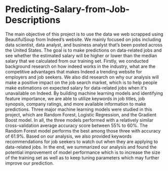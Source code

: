 # Predicting-Salary-from-Job-Descriptions

The main objective of this project is to use the data we web scrapped using BeautifulSoup from Indeed’s website. We mainly focused on jobs including data scientist, data analyst, and business analyst that’s been posted across the United States. The goal is to make predictions on data-related jobs and see whether the estimated salary will be higher or lower than the median salary that we calculated from our training set. Firstly, we conducted background research on how indeed works in the industry, what are the competitive advantages that makes Indeed a trending website for employers and job seekers. We also did research on why our analysis will make a positive impact on the job search market, which is to help people make estimations on expected salary for data-related jobs when it's unavailable on Indeed. By building machine learning models and identifying feature importance, we are able to utilize keywords in job titles, job synopsis, company ratings, and more available information to make predictions. Three major machine learning models were studied in this project, which are Random Forest, Logistic Regression, and the Gradient Boost model. In all, the three models performed with a relatively similar cross-validation average accuracy score between 55% to 60%. The Random
Forest model performs the best among those three with accuracy of 61.9%. Based on our analysis, we also provided keywords recommendations for job seekers to watch out when they are applying to data-related jobs. In the end, we summarized our analysis and found the potential improvement of model performance which is to increase the size of the training set as well as to keep tuning parameters which may further improve our prediction.
